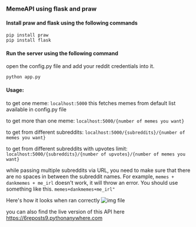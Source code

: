 ### MemeAPI using flask and praw

#### Install praw and flask using the following commands

```
pip install praw
pip install flask
```

#### Run the server using the following command

open the config.py file and add your reddit credentials into it.
```
python app.py
```

#### Usage:

to get one meme: ```localhost:5000``` this fetches memes from default list available in config.py file

to get more than one meme: ```localhost:5000/{number of memes you want}```

to get from different subreddits: ```localhost:5000/{subreddits}/{number of memes you want}```

to get from different subreddits with upvotes limit: ```localhost:5000/{subreddits}/{number of upvotes}/{number of memes you want}```

while passing multiple subreddits via URL, you need to make sure that there are no spaces in between the subreddit names. For example, ```memes + dankmemes + me_irl``` doesn't work, it will throw an error. You should use something like this. ```memes+dankmemes+me_irl"```

Here's how it looks when ran correctly
![img file](https://github.com/jaychandra6/MemeAPI/blob/main/screenshot.png)

you can also find the live version of this API here
https://6reposts9.pythonanywhere.com
